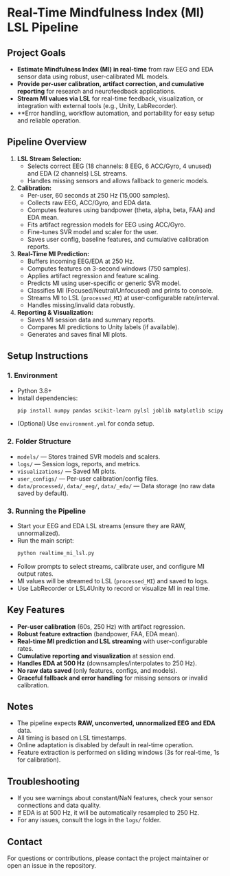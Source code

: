 # Real-Time Mindfulness Index (MI) LSL Pipeline

## Project Goals
- **Estimate Mindfulness Index (MI) in real-time** from raw EEG and EDA sensor data using robust, user-calibrated ML models.
- **Provide per-user calibration, artifact correction, and cumulative reporting** for research and neurofeedback applications.
- **Stream MI values via LSL** for real-time feedback, visualization, or integration with external tools (e.g., Unity, LabRecorder).
- **Error handling, workflow automation, and portability for easy setup and reliable operation.

## Pipeline Overview
1. **LSL Stream Selection:**
   - Selects correct EEG (18 channels: 8 EEG, 6 ACC/Gyro, 4 unused) and EDA (2 channels) LSL streams.
   - Handles missing sensors and allows fallback to generic models.
2. **Calibration:**
   - Per-user, 60 seconds at 250 Hz (15,000 samples).
   - Collects raw EEG, ACC/Gyro, and EDA data.
   - Computes features using bandpower (theta, alpha, beta, FAA) and EDA mean.
   - Fits artifact regression models for EEG using ACC/Gyro.
   - Fine-tunes SVR model and scaler for the user.
   - Saves user config, baseline features, and cumulative calibration reports.
3. **Real-Time MI Prediction:**
   - Buffers incoming EEG/EDA at 250 Hz.
   - Computes features on 3-second windows (750 samples).
   - Applies artifact regression and feature scaling.
   - Predicts MI using user-specific or generic SVR model.
   - Classifies MI (Focused/Neutral/Unfocused) and prints to console.
   - Streams MI to LSL (`processed_MI`) at user-configurable rate/interval.
   - Handles missing/invalid data robustly.
4. **Reporting & Visualization:**
   - Saves MI session data and summary reports.
   - Compares MI predictions to Unity labels (if available).
   - Generates and saves final MI plots.

## Setup Instructions
### 1. Environment
- Python 3.8+
- Install dependencies:
  ```sh
  pip install numpy pandas scikit-learn pylsl joblib matplotlib scipy
  ```
- (Optional) Use `environment.yml` for conda setup.

### 2. Folder Structure
- `models/` — Stores trained SVR models and scalers.
- `logs/` — Session logs, reports, and metrics.
- `visualizations/` — Saved MI plots.
- `user_configs/` — Per-user calibration/config files.
- `data/processed/`, `data/_eeg/`, `data/_eda/` — Data storage (no raw data saved by default).

### 3. Running the Pipeline
- Start your EEG and EDA LSL streams (ensure they are RAW, unnormalized).
- Run the main script:
  ```sh
  python realtime_mi_lsl.py
  ```
- Follow prompts to select streams, calibrate user, and configure MI output rates.
- MI values will be streamed to LSL (`processed_MI`) and saved to logs.
- Use LabRecorder or LSL4Unity to record or visualize MI in real time.

## Key Features
- **Per-user calibration** (60s, 250 Hz) with artifact regression.
- **Robust feature extraction** (bandpower, FAA, EDA mean).
- **Real-time MI prediction and LSL streaming** with user-configurable rates.
- **Cumulative reporting and visualization** at session end.
- **Handles EDA at 500 Hz** (downsamples/interpolates to 250 Hz).
- **No raw data saved** (only features, configs, and models).
- **Graceful fallback and error handling** for missing sensors or invalid calibration.

## Notes
- The pipeline expects **RAW, unconverted, unnormalized EEG and EDA** data.
- All timing is based on LSL timestamps.
- Online adaptation is disabled by default in real-time operation.
- Feature extraction is performed on sliding windows (3s for real-time, 1s for calibration).

## Troubleshooting
- If you see warnings about constant/NaN features, check your sensor connections and data quality.
- If EDA is at 500 Hz, it will be automatically resampled to 250 Hz.
- For any issues, consult the logs in the `logs/` folder.

## Contact
For questions or contributions, please contact the project maintainer or open an issue in the repository.
